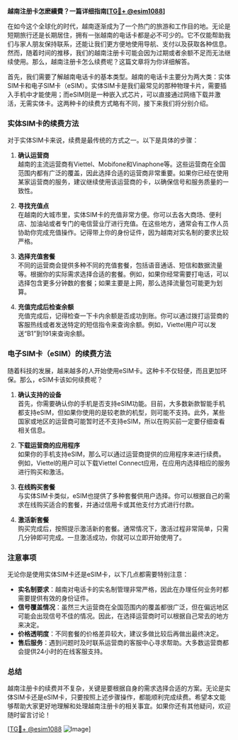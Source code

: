 **越南注册卡怎麽續費？一篇详细指南[[TG💪+ @esim1088](https://t.me/s/esim1088)]**

在如今这个全球化的时代，越南逐渐成为了一个热门的旅游和工作目的地。无论是短期旅行还是长期居住，拥有一张越南的电话卡都是必不可少的。它不仅能帮助我们与家人朋友保持联系，还能让我们更方便地使用导航、支付以及获取各种信息。然而，随着时间的推移，我们的越南注册卡可能会因为过期或者余额不足而无法继续使用。那么，越南注册卡怎么续费呢？这篇文章将为你详细解答。

首先，我们需要了解越南电话卡的基本类型。越南的电话卡主要分为两大类：实体SIM卡和电子SIM卡（eSIM）。实体SIM卡是我们最常见的那种物理卡片，需要插入手机中才能使用；而eSIM则是一种嵌入式芯片，可以直接通过网络下载并激活，无需实体卡。这两种卡的续费方式略有不同，接下来我们将分别介绍。

### 实体SIM卡的续费方法

对于实体SIM卡来说，续费是最传统的方式之一。以下是具体的步骤：

1. **确认运营商**  
   越南的主流运营商有Viettel、Mobifone和Vinaphone等。这些运营商在全国范围内都有广泛的覆盖，因此选择合适的运营商非常重要。如果你已经在使用某家运营商的服务，建议继续使用该运营商的卡，以确保信号和服务质量的一致性。

2. **寻找充值点**  
   在越南的大城市里，实体SIM卡的充值非常方便。你可以去各大商场、便利店、加油站或者专门的电信营业厅进行充值。在这些地方，通常会有工作人员协助你完成充值操作。记得带上你的身份证件，因为越南对实名制的要求比较严格。

3. **选择充值套餐**  
   不同的运营商会提供多种不同的充值套餐，包括语音通话、短信和数据流量等。根据你的实际需求选择合适的套餐。例如，如果你经常需要打电话，可以选择包含更多分钟数的套餐；如果主要是上网，那么选择流量包可能更为划算。

4. **充值完成后检查余额**  
   充值完成后，记得检查一下卡内余额是否成功到账。你可以通过拨打运营商的客服热线或者发送特定的短信指令来查询余额。例如，Viettel用户可以发送“B1”到191来查询余额。

### 电子SIM卡（eSIM）的续费方法

随着科技的发展，越来越多的人开始使用eSIM卡。这种卡不仅轻便，而且更加环保。那么，eSIM卡该如何续费呢？

1. **确认支持的设备**  
   首先，你需要确认你的手机是否支持eSIM功能。目前，大多数新款智能手机都支持eSIM，但如果你使用的是较老款的机型，则可能不支持。此外，某些国家或地区的运营商可能暂时还不支持eSIM，所以在购买前一定要仔细查看相关信息。

2. **下载运营商的应用程序**  
   如果你的手机支持eSIM，那么可以通过运营商提供的应用程序来进行续费。例如，Viettel的用户可以下载Viettel Connect应用，在应用内选择相应的服务进行购买和激活。

3. **在线购买套餐**  
   与实体SIM卡类似，eSIM也提供了多种套餐供用户选择。你可以根据自己的需求在线购买适合的套餐，并通过信用卡或其他支付方式进行付款。

4. **激活新套餐**  
   购买完成后，按照提示激活新的套餐。通常情况下，激活过程非常简单，只需几分钟即可完成。一旦激活成功，你就可以立即开始使用了。

### 注意事项

无论你是使用实体SIM卡还是eSIM卡，以下几点都需要特别注意：

- **实名制要求**：越南对电话卡的实名制管理非常严格，因此在办理任何业务时都需要提供有效的身份证件。
- **信号覆盖情况**：虽然三大运营商在全国范围内的覆盖都很广泛，但在偏远地区可能会出现信号不佳的情况。因此，在选择运营商时可以根据自己常去的地方来决定。
- **价格透明度**：不同套餐的价格差异较大，建议多做比较后再做出最终决定。
- **售后服务**：遇到问题时及时联系运营商的客服中心寻求帮助。大多数运营商都会提供24小时的在线客服支持。

### 总结

越南注册卡的续费并不复杂，关键是要根据自身的需求选择合适的方案。无论是实体SIM卡还是eSIM卡，只要按照上述步骤操作，都能顺利完成续费。希望本文能够帮助大家更好地理解和处理越南注册卡的相关事宜。如果你还有其他疑问，欢迎随时留言讨论！

[[TG💪+ @esim1088](https://t.me/s/esim1088) ![Image](https://i.postimg.cc/4NQfJmqS/Snipaste-2025-05-13-00-14-12.png)]